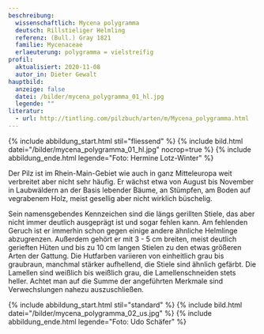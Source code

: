 ```yaml
---
beschreibung:
  wissenschaftlich: Mycena polygramma
  deutsch: Rillstieliger Helmling
  referenz: (Bull.) Gray 1821
  familie: Mycenaceae
  erlaeuterung: polygramma = vielstreifig
profil:
  aktualisiert: 2020-11-08
  autor_in: Dieter Gewalt
hauptbild:
  anzeige: false
  datei: /bilder/mycena_polygramma_01_hl.jpg
  legende: ""
literatur:
  - url: http://tintling.com/pilzbuch/arten/m/Mycena_polygramma.html
---
```

{% include abbildung_start.html stil="fliessend" %}
{% include bild.html datei="/bilder/mycena_polygramma_01_hl.jpg" nocrop=true %}
{% include abbildung_ende.html legende="Foto: Hermine Lotz-Winter" %}

Der Pilz ist im Rhein-Main-Gebiet wie auch in ganz Mitteleuropa weit verbreitet aber nicht sehr häufig. Er wächst etwa von August bis November in Laubwäldern an der Basis lebender Bäume, an Stümpfen, am Boden auf vegrabenem Holz, meist gesellig aber nicht wirklich büschelig.

Sein namensgebendes Kennzeichen sind die längs gerillten Stiele, das aber nicht immer deutlich ausgeprägt ist und sogar fehlen kann. Am fehlenden Geruch ist er immerhin schon gegen einige andere ähnliche Helmlinge abzugrenzen. Außerdem gehört er mit 3 - 5 cm breiten, meist deutlich gerieften Hüten und bis zu 10 cm langen Stielen zu den etwas größeren Arten der Gattung. Die Hutfarben variieren von einheitlich grau bis graubraun, manchmal stärker aufhellend, die Stiele sind ähnlich gefärbt. Die Lamellen sind weißlich bis weißlich grau, die Lamellenschneiden stets heller. Achtet man auf die Summe der angeführten Merkmale sind Verwechslungen nahezu auszuschließen.

{% include abbildung_start.html stil="standard" %}
{% include bild.html datei="/bilder/mycena_polygramma_02_us.jpg" %}
{% include abbildung_ende.html legende="Foto: Udo Schäfer" %}